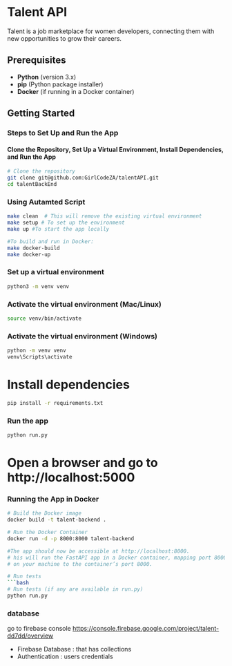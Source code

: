 # Talent API

Talent is a job marketplace for women developers, connecting them with new opportunities to grow their careers.

## Prerequisites

- **Python** (version 3.x)
- **pip** (Python package installer)
- **Docker** (if running in a Docker container)

## Getting Started

### Steps to Set Up and Run the App

#### Clone the Repository, Set Up a Virtual Environment, Install Dependencies, and Run the App

```bash
# Clone the repository
git clone git@github.com:GirlCodeZA/talentAPI.git
cd talentBackEnd
```
### Using Autamted Script
```bash
make clean  # This will remove the existing virtual environment
make setup # To set up the environment
make up #To start the app locally

#To build and run in Docker:
make docker-build 
make docker-up
```


### Set up a virtual environment
```bash
python3 -m venv venv
```

### Activate the virtual environment (Mac/Linux)
```bash
source venv/bin/activate
```

### Activate the virtual environment (Windows)
```bash
python -m venv venv
venv\Scripts\activate
```

# Install dependencies
```bash
pip install -r requirements.txt
```

### Run the app
```bash
python run.py
```

# Open a browser and go to http://localhost:5000

### Running the App in Docker
    
```bash
# Build the Docker image
docker build -t talent-backend .

# Run the Docker Container
docker run -d -p 8000:8000 talent-backend

#The app should now be accessible at http://localhost:8000. 
# his will run the FastAPI app in a Docker container, mapping port 8000 
# on your machine to the container’s port 8000.
```

```bash
# Run tests
```bash
# Run tests (if any are available in run.py)
python run.py
```

### database
go to firebase console https://console.firebase.google.com/project/talent-dd7dd/overview
- Firebase Database : that has collections
- Authentication : users credentials